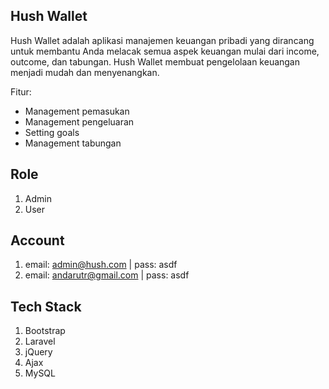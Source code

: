 ## Hush Wallet
Hush Wallet adalah aplikasi manajemen keuangan pribadi yang dirancang untuk membantu Anda melacak semua aspek keuangan mulai dari income, outcome, dan tabungan. Hush Wallet membuat pengelolaan keuangan menjadi mudah dan menyenangkan.

Fitur:
- Management pemasukan
- Management pengeluaran
- Setting goals 
- Management tabungan

## Role
1. Admin
2. User

## Account
1. email: admin@hush.com | pass: asdf
2. email: andarutr@gmail.com | pass: asdf

## Tech Stack
1. Bootstrap
2. Laravel
3. jQuery
4. Ajax
5. MySQL